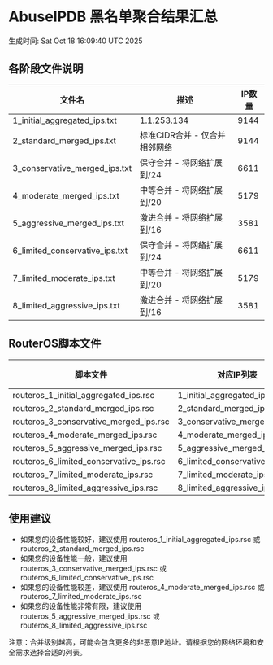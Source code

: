 # AbuseIPDB 黑名单聚合结果汇总
生成时间: Sat Oct 18 16:09:40 UTC 2025

## 各阶段文件说明

| 文件名 | 描述 | IP数量 |
|--------|------|--------|
| 1_initial_aggregated_ips.txt | 1.1.253.134 | 9144 |
| 2_standard_merged_ips.txt | 标准CIDR合并 - 仅合并相邻网络 | 9144 |
| 3_conservative_merged_ips.txt | 保守合并 - 将网络扩展到/24 | 6611 |
| 4_moderate_merged_ips.txt | 中等合并 - 将网络扩展到/20 | 5179 |
| 5_aggressive_merged_ips.txt | 激进合并 - 将网络扩展到/16 | 3581 |
| 6_limited_conservative_ips.txt | 保守合并 - 将网络扩展到/24 | 6611 |
| 7_limited_moderate_ips.txt | 中等合并 - 将网络扩展到/20 | 5179 |
| 8_limited_aggressive_ips.txt | 激进合并 - 将网络扩展到/16 | 3581 |

## RouterOS脚本文件

| 脚本文件 | 对应IP列表 | IP数量 |
|----------|------------|--------|
| routeros_1_initial_aggregated_ips.rsc | 1_initial_aggregated_ips.txt | 9144 |
| routeros_2_standard_merged_ips.rsc | 2_standard_merged_ips.txt | 9144 |
| routeros_3_conservative_merged_ips.rsc | 3_conservative_merged_ips.txt | 6611 |
| routeros_4_moderate_merged_ips.rsc | 4_moderate_merged_ips.txt | 5179 |
| routeros_5_aggressive_merged_ips.rsc | 5_aggressive_merged_ips.txt | 3581 |
| routeros_6_limited_conservative_ips.rsc | 6_limited_conservative_ips.txt | 6611 |
| routeros_7_limited_moderate_ips.rsc | 7_limited_moderate_ips.txt | 5179 |
| routeros_8_limited_aggressive_ips.rsc | 8_limited_aggressive_ips.txt | 3581 |

## 使用建议

- 如果您的设备性能较好，建议使用 routeros_1_initial_aggregated_ips.rsc 或 routeros_2_standard_merged_ips.rsc
- 如果您的设备性能一般，建议使用 routeros_3_conservative_merged_ips.rsc 或 routeros_6_limited_conservative_ips.rsc
- 如果您的设备性能较差，建议使用 routeros_4_moderate_merged_ips.rsc 或 routeros_7_limited_moderate_ips.rsc
- 如果您的设备性能非常有限，建议使用 routeros_5_aggressive_merged_ips.rsc 或 routeros_8_limited_aggressive_ips.rsc

注意：合并级别越高，可能会包含更多的非恶意IP地址。请根据您的网络环境和安全需求选择合适的列表。
